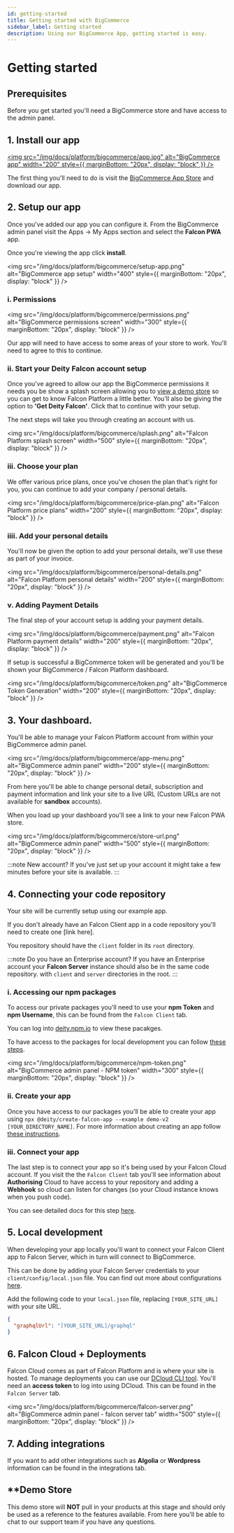 ```yaml
---
id: getting-started
title: Getting started with BigCommerce
sidebar_label: Getting started
description: Using our BigCommerce App, getting started is easy.
---
```


# Getting started

## Prerequisites

Before you get started you'll need a BigCommerce store and have access to the admin panel.

## 1. Install our app

<a
href="https://www.bigcommerce.com/apps/deity-falcon-pwa-storefront/"
target="\_blank"
rel="noopener noreferrer"
title="Download our BigCommerce App"> <img
src="/img/docs/platform/bigcommerce/app.jpg"
alt="BigCommerce app"
width="200"
style={{ marginBottom: "20px", display: "block" }}
/>
</a>

The first thing you'll need to do is visit the [BigCommerce App Store](https://www.bigcommerce.com/apps/deity-falcon-pwa-storefront/) and download our app.

## 2. Setup our app

Once you've added our app you can configure it. From the BigCommerce admin panel visit the Apps -> My Apps section and select the **Falcon PWA** app.

Once you're viewing the app click **install**.

<img
src="/img/docs/platform/bigcommerce/setup-app.png"
alt="BigCommerce app setup"
width="400"
style={{ marginBottom: "20px", display: "block" }}
/>

### i. Permissions

<img
src="/img/docs/platform/bigcommerce/permissions.png"
alt="BigCommerce permissions screen"
width="300"
style={{ marginBottom: "20px", display: "block" }}
/>

Our app will need to have access to some areas of your store to work. You'll need to agree to this to continue.

### ii. Start your Deity Falcon account setup

Once you've agreed to allow our app the BigCommerce permissions it needs you be show a splash screen allowing you to [view a demo store](https://v3demo2.deity.io) so you can get to know Falcon Platform a little better. You'll also be giving the option to **'Get Deity Falcon'**. Click that to continue with your setup.

The next steps will take you through creating an account with us.

<img
src="/img/docs/platform/bigcommerce/splash.png"
alt="Falcon Platform splash screen"
width="500"
style={{ marginBottom: "20px", display: "block" }}
/>

### iii. Choose your plan

We offer various price plans, once you've chosen the plan that's right for you, you can continue to add your company / personal details.

<img
src="/img/docs/platform/bigcommerce/price-plan.png"
alt="Falcon Platform price plans"
width="200"
style={{ marginBottom: "20px", display: "block" }}
/>

### iiii. Add your personal details

You'll now be given the option to add your personal details, we'll use these as part of your invoice.

<img
src="/img/docs/platform/bigcommerce/personal-details.png"
alt="Falcon Platform personal details"
width="200"
style={{ marginBottom: "20px", display: "block" }}
/>

### v. Adding Payment Details

The final step of your account setup is adding your payment details.

<img
src="/img/docs/platform/bigcommerce/payment.png"
alt="Falcon Platform payment details"
width="200"
style={{ marginBottom: "20px", display: "block" }}
/>

If setup is successful a BigCommerce token will be generated and you'll be shown your BigCommerce / Falcon Platform dashboard.

<img
src="/img/docs/platform/bigcommerce/token.png"
alt="BigCommerce Token Generation"
width="200"
style={{ marginBottom: "20px", display: "block" }}
/>

## 3. Your dashboard.

You'll be able to manage your Falcon Platform account from within your BigCommerce admin panel.

<img
src="/img/docs/platform/bigcommerce/app-menu.png"
alt="BigCommerce admin panel"
width="200"
style={{ marginBottom: "20px", display: "block" }}
/>

From here you'll be able to change personal detail, subscription and payment information and link your site to a live URL (Custom URLs are not available for **sandbox** accounts).

When you load up your dashboard you'll see a link to your new Falcon PWA store.

<img
src="/img/docs/platform/bigcommerce/store-url.png"
alt="BigCommerce admin panel"
width="500"
style={{ marginBottom: "20px", display: "block" }}
/>

:::note New account?
If you've just set up your account it might take a few minutes before your site is available.
:::

## 4. Connecting your code repository

Your site will be currently setup using our example app.

If you don't already have an Falcon Client app in a code repository you'll need to create one [link here].

You repository should have the `client` folder in its `root` directory.

:::note Do you have an Enterprise account?
If you have an Enterprise account your **Falcon Server** instance should also be in the same code repository. with `client` and `server` directories in the root.
:::

### i. Accessing our npm packages

To access our private packages you'll need to use your **npm Token** and **npm Username**, this can be found from the `Falcon Client` tab.

You can log into [deity.npm.io](https://npm.deity.io/) to view these pacakges.

To have access to the packages for local development you can follow [these steps](/platform/getting-started/access-packages).

<img
src="/img/docs/platform/bigcommerce/npm-token.png"
alt="BigCommerce admin panel - NPM token"
width="300"
style={{ marginBottom: "20px", display: "block" }}
/>

### ii. Create your app

Once you have access to our packages you'll be able to create your app using `npx @deity/create-falcon-app --example demo-v2 [YOUR_DIRECTORY_NAME]`. For more information about creating an app follow [these instructions](/platform/getting-started/create-application).

### iii. Connect your app

The last step is to connect your app so it's being used by your Falcon Cloud account. If you visit the the `Falcon Client` tab you'll see information about **Authorising** Cloud to have access to your repository and adding a **Webhook** so cloud can listen for changes (so your Cloud instance knows when you push code).

You can see detailed docs for this step [here](/platform/getting-started/link-repository).

## 5. Local development

When developing your app locally you'll want to connect your Falcon Client app to Falcon Server, which in turn will connect to BigCommerce.

This can be done by adding your Falcon Server credentials to your `client/config/local.json` file. You can find out more about configurations [here](/platform/configuration).

Add the following code to your `local.json` file, replacing `[YOUR_SITE_URL]` with your site URL.

```json
{
  "graphqlUrl": "[YOUR_SITE_URL]/graphql"
}
```

## 6. Falcon Cloud + Deployments

Falcon Cloud comes as part of Falcon Platform and is where your site is hosted. To manage deployments you can use our [DCloud CLI tool](/console/cloud/about). You'll need an **access token** to log into using DCloud. This can be found in the `Falcon Server` tab.

<img
src="/img/docs/platform/bigcommerce/falcon-server.png"
alt="BigCommerce admin panel - falcon server tab"
width="500"
style={{ marginBottom: "20px", display: "block" }}
/>

## 7. Adding integrations

If you want to add other integrations such as **Algolia** or **Wordpress** information can be found in the integrations tab.

## \*\*Demo Store

This demo store will **NOT** pull in your products at this stage and should only be used as a reference to the features available. From here you'll be able to chat to our support team if you have any questions.
